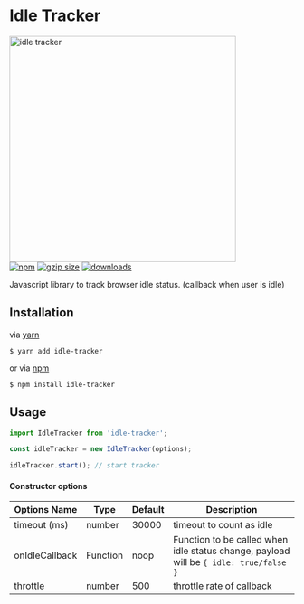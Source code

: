 <p align="center">
    <h1>Idle Tracker</h1>
  <img src="https://media.giphy.com/media/z2YiftHRaPbWw/giphy.gif" width="400" alt="idle tracker">
  <br>
  <a href="https://www.npmjs.org/package/idle-tracker"><img src="https://img.shields.io/npm/v/idle-tracker.svg?style=flat" alt="npm"></a>
  <a href="https://unpkg.com/idle-tracker"><img src="https://img.badgesize.io/https://unpkg.com/idle-tracker/dist/es/index.js?compression=gzip" alt="gzip size"></a>
  <a href="https://www.npmjs.com/package/idle-tracker"><img src="https://img.shields.io/npm/dt/idle-tracker.svg" alt="downloads" ></a>
</p>
Javascript library to track browser idle status. (callback when user is idle)

## Installation

via [yarn](https://yarnpkg.com/en/docs)

```
$ yarn add idle-tracker
```

or via [npm](https://docs.npmjs.com/)

```
$ npm install idle-tracker
```

## Usage

```js
import IdleTracker from 'idle-tracker';

const idleTracker = new IdleTracker(options);

idleTracker.start(); // start tracker
```

#### Constructor options

| Options Name   | Type     | Default | Description                                                                           |
| -------------- | -------- | ------- | ------------------------------------------------------------------------------------- |
| timeout (ms)   | number   | 30000   | timeout to count as idle                                                              |
| onIdleCallback | Function | noop    | Function to be called when idle status change, payload will be `{ idle: true/false }` |
| throttle       | number   | 500     | throttle rate of callback                                                             |
